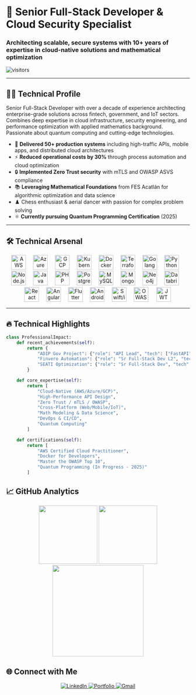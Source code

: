 # 🚀 Senior Full-Stack Developer & Cloud Security Specialist

### Architecting scalable, secure systems with 10+ years of expertise in cloud-native solutions and mathematical optimization

![visitors](https://visitor-badge.laobi.icu/badge?page_id=OdinoCano.OdinoCano)

---

## 👨‍💻 Technical Profile

Senior Full-Stack Developer with over a decade of experience architecting enterprise-grade solutions across fintech, government, and IoT sectors.  
Combines deep expertise in cloud infrastructure, security engineering, and performance optimization with applied mathematics background.  
Passionate about quantum computing and cutting-edge technologies.

- 🔭 **Delivered 50+ production systems** including high-traffic APIs, mobile apps, and distributed cloud architectures  
- ⚡ **Reduced operational costs by 30%** through process automation and cloud optimization  
- 🔒 **Implemented Zero Trust security** with mTLS and OWASP ASVS compliance  
- 📚 **Leveraging Mathematical Foundations** from FES Acatlán for algorithmic optimization and data science  
- ♟️ Chess enthusiast & aerial dancer with passion for complex problem solving  
- ⚛️ **Currently pursuing Quantum Programming Certification** (2025)  

---

## 🛠️ Technical Arsenal

<div align="center">

<!-- Cloud & DevOps -->
<img src="https://upload.wikimedia.org/wikipedia/commons/9/93/Amazon_Web_Services_Logo.svg" height="40" alt="AWS" title="AWS"/>
<img width="12"/>
<img src="https://upload.wikimedia.org/wikipedia/commons/f/fa/Microsoft_Azure.svg" height="40" alt="Azure" title="Azure"/>
<img width="12"/>
<img src="https://upload.wikimedia.org/wikipedia/commons/5/51/Google_Cloud_logo.svg" height="40" alt="GCP" title="GCP"/>
<img width="12"/>
<img src="https://upload.wikimedia.org/wikipedia/commons/3/39/Kubernetes_logo_without_workmark.svg" height="40" alt="Kubernetes" title="Kubernetes"/>
<img width="12"/>
<img src="https://upload.wikimedia.org/wikipedia/commons/4/4e/Docker_%28container_engine%29_logo.svg" height="40" alt="Docker" title="Docker"/>
<img width="12"/>
<img src="https://upload.wikimedia.org/wikipedia/commons/0/04/Terraform_Logo.svg" height="40" alt="Terraform" title="Terraform"/>

<!-- Backend -->
<img width="12"/>
<img src="https://upload.wikimedia.org/wikipedia/commons/0/05/Go_Logo_Blue.svg" height="40" alt="Golang" title="Golang"/>
<img width="12"/>
<img src="https://upload.wikimedia.org/wikipedia/commons/c/c3/Python-logo-notext.svg" height="40" alt="Python" title="Python"/>
<img width="12"/>
<img src="https://upload.wikimedia.org/wikipedia/commons/d/d9/Node.js_logo.svg" height="40" alt="Node.js" title="Node.js"/>
<img width="12"/>
<img src="https://upload.wikimedia.org/wikipedia/en/3/30/Java_programming_language_logo.svg" height="40" alt="Java" title="Java"/>
<img width="12"/>
<img src="https://upload.wikimedia.org/wikipedia/commons/2/27/PHP-logo.svg" height="40" alt="PHP" title="PHP"/>

<!-- Databases -->
<img width="12"/>
<img src="https://upload.wikimedia.org/wikipedia/commons/2/29/Postgresql_elephant.svg" height="40" alt="PostgreSQL" title="PostgreSQL"/>
<img width="12"/>
<img src="https://upload.wikimedia.org/wikipedia/en/d/dd/MySQL_logo.svg" height="40" alt="MySQL" title="MySQL"/>
<img width="12"/>
<img src="https://upload.wikimedia.org/wikipedia/commons/9/93/MongoDB_Logo.svg" height="40" alt="MongoDB" title="MongoDB"/>
<img width="12"/>
<img src="https://cdn.jsdelivr.net/gh/devicons/devicon/icons/neo4j/neo4j-original.svg" height="40" alt="Neo4j" title="Neo4j"/>
<img width="12"/>
<img src="https://upload.wikimedia.org/wikipedia/commons/9/9d/Databricks-logo.svg" height="40" alt="Databricks" title="Databricks"/>

<!-- Frontend & Mobile -->
<img width="12"/>
<img src="https://upload.wikimedia.org/wikipedia/commons/a/a7/React-icon.svg" height="40" alt="React" title="React"/>
<img width="12"/>
<img src="https://upload.wikimedia.org/wikipedia/commons/c/cf/Angular_full_color_logo.svg" height="40" alt="Angular" title="Angular"/>
<img width="12"/>
<img src="https://upload.wikimedia.org/wikipedia/commons/4/44/Google-flutter-logo.svg" height="40" alt="Flutter" title="Flutter"/>
<img width="12"/>
<img src="https://upload.wikimedia.org/wikipedia/commons/d/d7/Android_robot.svg" height="40" alt="Android" title="Android"/>
<img width="12"/>
<img src="https://upload.wikimedia.org/wikipedia/commons/9/9d/Swift_logo.svg" height="40" alt="Swift/iOS" title="iOS"/>

<!-- Security -->
<img width="12"/>
<img src="https://upload.wikimedia.org/wikipedia/commons/e/ef/OWASP_black_logo.svg" height="40" alt="OWASP" title="OWASP"/>
<img width="12"/>
<img src="https://jwt.io/img/pic_logo.svg" height="40" alt="JWT" title="JWT" style="background:white;padding:2px;"/>

</div>

---

## 🔥 Technical Highlights

```python
class ProfessionalImpact:
    def recent_achievements(self):
        return {
            "ADIP Gov Project": {"role": "API Lead", "tech": ["FastAPI", "Python", "Zero Trust"], "impact": "Built secure gov APIs"},
            "Finvero Automation": {"role": "Sr Full-Stack Dev L2", "tech": ["Node.js", "MySQL", "Docker"], "impact": "Automated 30% ops, -20% support time"},
            "SEATI Optimization": {"role": "Sr Full-Stack Dev", "tech": ["PHP", "NodeJS", "MySQL", "R"], "impact": "Enhanced API & DB scalability"}
        }

    def core_expertise(self):
        return [
            "Cloud-Native (AWS/Azure/GCP)",
            "High-Performance API Design",
            "Zero Trust / mTLS / OWASP",
            "Cross-Platform (Web/Mobile/IoT)",
            "Math Modeling & Data Science",
            "DevOps & CI/CD",
            "Quantum Computing"
        ]

    def certifications(self):
        return [
            "AWS Certified Cloud Practitioner",
            "Docker for Developers",
            "Master the OWASP Top 10",
            "Quantum Programming (In Progress - 2025)"
        ]
```

## 📈 GitHub Analytics
<div align="center"> <img src="https://github-readme-stats.vercel.app/api?username=OdinoCano&show_icons=true&theme=dark" height="160"/> <img src="https://streak-stats.demolab.com?user=OdinoCano&theme=dark" height="160"/> </div> <div align="center"> <img src="https://github-readme-activity-graph.vercel.app/graph?username=OdinoCano&bg_color=000000&color=ffffff&line=00ff00&point=ffffff&area=true&hide_border=true" height="250"/> </div>

## 🌐 Connect with Me
<div align="center">
  <a href="https://linkedin.com/in/edgar-misael-cano-dominguez-234333228" target="_blank">
    <img src="https://img.shields.io/badge/-LinkedIn-0077B5?style=for-the-badge&logo=linkedin&logoColor=white" alt="LinkedIn"/>
  </a>
  <a href="https://cv4me.net" target="_blank">
    <img src="https://img.shields.io/badge/Portfolio-61DAFB?logo=react&logoColor=white&style=for-the-badge" alt="Portfolio"/>
  </a>
  <a href="mailto:edgarcano.166@gmail.com" target="_blank">
    <img src="https://img.shields.io/badge/Gmail-D14836?logo=gmail&logoColor=white&style=for-the-badge" alt="Gmail"/>
  </a>
</div>
